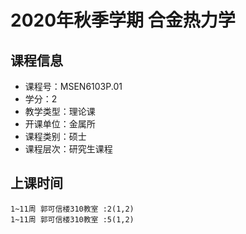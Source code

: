 # 2020年秋季学期 合金热力学 






## 课程信息

- 课程号：MSEN6103P.01
- 学分：2
- 教学类型：理论课
- 开课单位：金属所
- 课程类别：硕士
- 课程层次：研究生课程

## 上课时间

```
1~11周 郭可信楼310教室 :2(1,2)
1~11周 郭可信楼310教室 :5(1,2)
```

